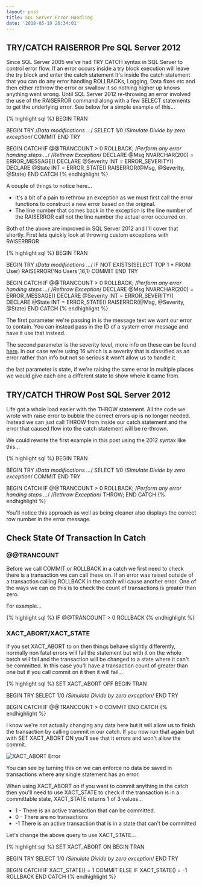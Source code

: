 ```yaml
---
layout: post
title: SQL Server Error Handling
date: '2018-05-19 20:34:01'
---
```

## TRY/CATCH RAISERROR Pre SQL Server 2012 ##
Since SQL Server 2005 we've had TRY CATCH syntax in SQL Server to control error flow. If an error occurs inside a try block execution will leave the try block and enter the catch statement It's inside the catch statement that you can do any error handling ROLLBACKs, Logging, Data fixes etc and then either rethrow the error or swallow it so nothing higher up knows anything went wrong. Until SQL Server 2012 re-throwing an error involved the use of the RAISERROR command along with a few SELECT statements to get the underlying error. See below for a simple example of this...

{% highlight sql %}
BEGIN TRAN

BEGIN TRY
   /*Data modifications
   ...*/
   SELECT 1/0 /*Simulate Divide by zero exception*/
   COMMIT
END TRY

BEGIN CATCH
   IF @@TRANCOUNT > 0
      ROLLBACK;
      /*Perform any error handing steps
      ...*/
   /*Rethrow Exception*/
   DECLARE @Msg NVARCHAR(200) = ERROR_MESSAGE()
   DECLARE @Severity INT = ERROR_SEVERITY()
   DECLARE @State INT = ERROR_STATE()
   RAISERROR(@Msg, @Severity, @State)
END CATCH
{% endhighlight %}

A couple of things to notice here...

- It's a bit of a pain to rethrow an exception as we must first call the error functions to construct a new error based on the original.
- The line number that comes back in the exception is the line number of the RAISERROR call not the line number the actual error occurred on.

Both of the above are improved in SQL Server 2012 and I'll cover that shortly. First lets quickly look at throwing custom exceptions with RAISERRROR

{% highlight sql %}
BEGIN TRAN

BEGIN TRY
   /*Data modifications
   ...*/
   IF NOT EXISTS(SELECT TOP 1 * FROM User)
      RAISERROR('No Users',16,1)
   COMMIT
END TRY

BEGIN CATCH
   IF @@TRANCOUNT > 0
      ROLLBACK;
   /*Perform any error handing steps
   ...*/
   /*Rethrow Exception*/
   DECLARE @Msg NVARCHAR(200) = ERROR_MESSAGE()
   DECLARE @Severity INT = ERROR_SEVERITY()
   DECLARE @State INT = ERROR_STATE()
   RAISERROR(@Msg, @Severity, @State)
END CATCH
{% endhighlight %}

The first parameter we're passing in is the message text we want our error to contain. You can instead pass in the ID of a system error message and have it use that instead.

The second parameter is the severity level, more info on these can be found [here](https://docs.microsoft.com/en-us/sql/relational-databases/errors-events/database-engine-error-severities?view=sql-server-2017). In our case we're using 16 which is a severity that is classified as an error rather than info but not so serious it won't allow us to handle it.

the last parameter is state, if we're raising the same error in multiple places we would give each one a different state to show where it came from.

## TRY/CATCH THROW Post SQL Server 2012 ##
Life got a whole load easier with the THROW statement. All the code we wrote with raise error to bubble the correct errors up is no longer needed. Instead we can just call THROW from inside our catch statement and the error that caused flow into the catch statement will be re-thrown.

We could rewrite the first example in this post using the 2012 syntax like this...

{% highlight sql %}
BEGIN TRAN

BEGIN TRY
   /*Data modifications
   ...*/
   SELECT 1/0 /*Simulate Divide by zero exception*/
   COMMIT
END TRY
	
BEGIN CATCH
   IF @@TRANCOUNT > 0
      ROLLBACK;
      /*Perform any error handing steps
      ...*/
   /*Rethrow Exception*/
   THROW;
END CATCH
{% endhighlight %}

You'll notice this approach as well as being cleaner also displays the correct row number in the error message.

## Check State Of Transaction In Catch ##

### @@TRANCOUNT ###
Before we call COMMIT or ROLLBACK in a catch we first need to check there is a transaction we can call these on. If an error was raised outside of a transaction calling ROLLBACK in the catch will cause another error. One of the ways we can do this is to check the count of transactions is greater than zero.

For example...

{% highlight sql %}
IF @@TRANCOUNT > 0
    ROLLBACK
{% endhighlight %}

### XACT_ABORT/XACT_STATE  ###
If you set XACT_ABORT to on then things behave slightly differently, normally non fatal errors will fail the statement but with it on the whole batch will fail and the transaction will be changed to a state where it can't be committed. In this case you'll have a transaction count of greater than one but if you call commit on it then it will fail...

{% highlight sql %}
SET XACT_ABORT OFF
BEGIN TRAN

BEGIN TRY
   SELECT 1/0 /*Simulate Divide by zero exception*/
END TRY

BEGIN CATCH
   IF @@TRANCOUNT > 0
   COMMIT
END CATCH
{% endhighlight %}

I know we're not actually changing any data here but it will allow us to finish the transaction by calling commit in our catch. If you now run that again but with SET XACT_ABORT ON you'll see that it errors and won't allow the commit.

![XACT_ABORT Error]({{site.url}}/content/images/2018-error-handling/xact.PNG)

You can see by turning this on we can enforce no data be saved in transactions where any single statement has an error.

When using XACT_ABORT on if you want to commit anything in the catch then you'll need to use XACT_STATE to check if the transaction is in a committable state, XACT_STATE returns 1 of 3 values...

- 1 - There is an active transaction that can be committed.
- 0 - There are no transactions
- -1 There is an active transaction that is in a state that can't be committed

Let's change the above query to use XACT_STATE...

{% highlight sql %}
SET XACT_ABORT ON
BEGIN TRAN

BEGIN TRY
   SELECT 1/0 /*Simulate Divide by zero exception*/
END TRY

BEGIN CATCH
   IF XACT_STATE() = 1
      COMMIT
   ELSE IF XACT_STATE() = -1
      ROLLBACK
END CATCH
{% endhighlight %}